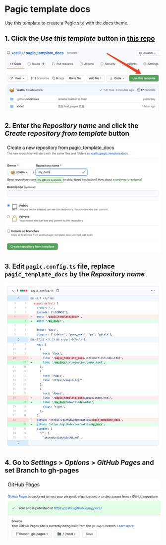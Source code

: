 # Pagic template docs

Use this template to create a Pagic site with the *docs* theme.

## 1. Click the *Use this template* button in [this repo](https://github.com/xcatliu/pagic_template_docs)

![Step 1](./assets/1.png)

## 2. Enter the *Repository name* and click the *Create repository from template* button

![Step 2](./assets/2.png)

## 3. Edit `pagic.config.ts` file, replace `pagic_template_docs` by the *Repository name*

![Step 3](./assets/3.png)

## 4. Go to *Settings* > *Options* > *GitHub Pages* and set Branch to gh-pages

![Step 4](./assets/4.png)

